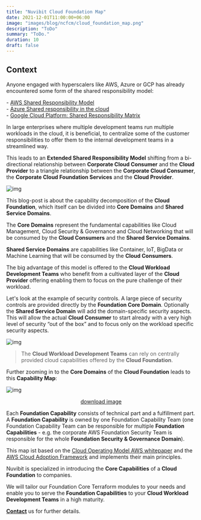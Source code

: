 ```yaml
---
title: "Nuvibit Cloud Foundation Map"
date: 2021-12-01T11:00:00+06:00
image: "images/blog/ncfcm/cloud_foundation_map.png"
description: "ToDo"
summary: "ToDo."
duration: 10
draft: false
---
```

## Context

Anyone engaged with hyperscalers like AWS, Azure or GCP has already encountered some form of the shared responsibility model:

\- [AWS Shared Responsibility Model](https://aws.amazon.com/compliance/shared-responsibility-model/?nc1=h_ls 'AWS Shared Responsibility Model Website')  
\- [Azure Shared responsibility in the cloud](https://docs.microsoft.com/en-us/azure/security/fundamentals/shared-responsibility 'Azure Shared responsibility in the cloud Website')  
\- [Google Cloud Platform: Shared Responsibility Matrix](https://services.google.com/fh/files/misc/gcp_pci_srm__apr_2019.pdf 'Google Cloud Platform: Shared Responsibility Matrix Whitepaper')  

In large enterprises where multiple development teams run multiple workloads in the cloud, it is beneficial, to centralize some of the customer responsibilities to offer them to the internal development teams in a streamlined way.

This leads to an **Extended Shared Responsibility Model** shifting from a bi-directional relationship between **Corporate Cloud Consumer** and the **Cloud Provider** to a triangle relationship between the **Corporate Cloud Consumer**, the **Corporate Cloud Foundation Services** and the **Cloud Provider**. 


![img](images/blog/ncfcm/extended_srm.png)

This blog-post is about the capability decomposition of the **Cloud Foundation**, which itself can be divided into **Core Domains** and **Shared Service Domains**. 

The **Core Domains** represent the fundamental capabilities like Cloud Management, Cloud Security & Governance and Cloud Networking that will be consumed by the **Cloud Consumers** and the **Shared Service Domains**.

**Shared Service Domains** are capabilities like Container, IoT, BigData or Machine Learning that will be consumed by the **Cloud Consumers**.
  

The big advantage of this model is offered to the **Cloud Workload Development Teams** who benefit from a cultivated layer of the **Cloud Provider** offering enabling them to focus on the pure challenge of their workload. 

Let's look at the example of security controls. A large piece of security controls are provided directly by the **Foundation Core Domain**. Optionally the **Shared Service Domain** will add the domain-specific security aspects. This will allow the actual **Cloud Consumer** to start already with a very high level of security “out of the box” and to focus only on the workload specific security aspects.

![img](images/blog/ncfcm/sample_security.png)

> The **Cloud Workload Development Teams** can rely on centrally provided cloud capabilities offered by the **Cloud Foundation**.


Further zooming in to the **Core Domains** of the **Cloud Foundation** leads to this **Capability Map**:

![img](images/blog/ncfcm/cloud_capability_map.png)
<div align="center"><a href="/static/images/blog/ncfcm/cloud_capability_map.png">download image</a></div>  
  
  
Each **Foundation Capability** consists of technical part and a fulfillment part. A **Foundation Capability** is owned by one Foundation Capability Team (one Foundation Capability Team can be responsible for multiple **Foundation Capabilities** - e.g. the corporate AWS Foundation Security Team is responsible for the whole **Foundation Security & Governance Domain**).

This map ist based on the [Cloud Operating Model AWS whitepaper](https://d1.awsstatic.com/whitepapers/building-a-cloud-operating-model.pdf 'AWS Whitepaper') and the [AWS Cloud Adoption Framework](https://docs.aws.amazon.com/whitepapers/latest/overview-aws-cloud-adoption-framework/foundational-capabilities.html) and implements their main principles.

Nuvibit is specialized in introducing the **Core Capabilities** of a **Cloud Foundation** to companies.

We will tailor our Foundation Core Terraform modules to your needs and enable you to serve the **Foundation Capabilities** to your **Cloud Workload Development Teams** in a high maturity.

**[Contact](/contact/ 'Contact us for more information!')** us for further details.